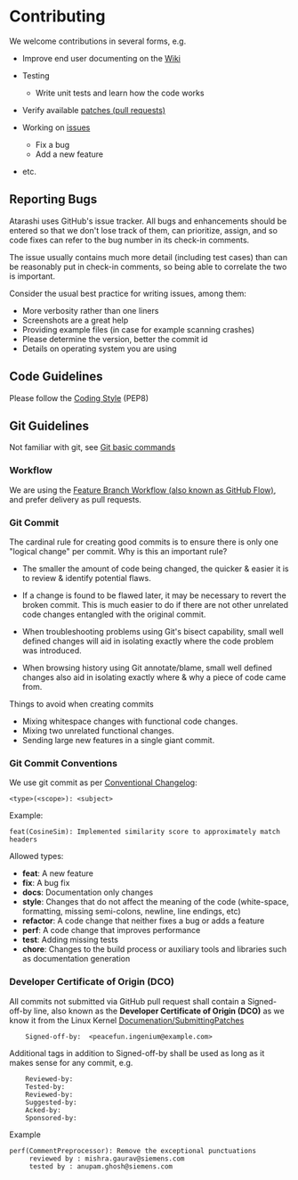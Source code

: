 # Contributing

We welcome contributions in several forms, e.g.

*   Improve end user documenting on the [Wiki](https://github.com/fossology/atarashi/wiki)

*   Testing

    *   Write unit tests and learn how the code works

*   Verify available [patches (pull requests)](https://github.com/fossology/atarashi/pulls)

*   Working on [issues](https://github.com/fossology/atarashi/issues)

    *   Fix a bug
    *   Add a new feature

*   etc.

## Reporting Bugs

Atarashi uses GitHub's issue tracker. All bugs and enhancements should be
entered so that we don't lose track of them, can prioritize, assign, and so code
fixes can refer to the bug number in its check-in comments.

The issue usually contains much more detail (including test cases) than can be
reasonably put in check-in comments, so being able to correlate the two is
important.

Consider the usual best practice for writing issues, among them:

*   More verbosity rather than one liners
*   Screenshots are a great help
*   Providing example files (in case for example scanning crashes)
*   Please determine the version, better the commit id
*   Details on operating system you are using

## Code Guidelines

Please follow the [Coding Style](https://www.python.org/dev/peps/pep-0008/) (PEP8)

## Git Guidelines

Not familiar with git, see [Git basic commands](https://github.com/fossology/fossology/wiki/Git-basic-commands)

### Workflow

We are using the [Feature Branch Workflow (also known as GitHub Flow)](https://guides.github.com/introduction/flow/),
and prefer delivery as pull requests.

### Git Commit

The cardinal rule for creating good commits is to ensure there is only one
"logical change" per commit. Why is this an important rule?

*   The smaller the amount of code being changed, the quicker & easier it is to
    review & identify potential flaws.

*   If a change is found to be flawed later, it may be necessary to revert the
    broken commit. This is much easier to do if there are not other unrelated
    code changes entangled with the original commit.

*   When troubleshooting problems using Git's bisect capability, small well
    defined changes will aid in isolating exactly where the code problem was
    introduced.

*   When browsing history using Git annotate/blame, small well defined changes
    also aid in isolating exactly where & why a piece of code came from.

Things to avoid when creating commits

*   Mixing whitespace changes with functional code changes.
*   Mixing two unrelated functional changes.
*   Sending large new features in a single giant commit.

### Git Commit Conventions

We use git commit as per [Conventional Changelog](https://github.com/ajoslin/conventional-changelog):

```none
<type>(<scope>): <subject>
```

Example:

```none
feat(CosineSim): Implemented similarity score to approximately match headers
```

Allowed types:

*   **feat**: A new feature
*   **fix**: A bug fix
*   **docs**: Documentation only changes
*   **style**: Changes that do not affect the meaning of the code (white-space, formatting, missing semi-colons, newline, line endings, etc)
*   **refactor**: A code change that neither fixes a bug or adds a feature
*   **perf**: A code change that improves performance
*   **test**: Adding missing tests
*   **chore**: Changes to the build process or auxiliary tools and libraries such as documentation generation

### Developer Certificate of Origin (DCO)

All commits not submitted via GitHub pull request shall contain a
Signed-off-by line, also known as the **Developer Certificate of Origin (DCO)**
as we know it from the Linux Kernel [Documenation/SubmittingPatches](https://www.kernel.org/doc/Documentation/SubmittingPatches)

```none
    Signed-off-by:  <peacefun.ingenium@example.com>
```

Additional tags in addition to Signed-off-by shall be used as long as it makes
sense for any commit, e.g.

```none
    Reviewed-by:
    Tested-by:
    Reviewed-by:
    Suggested-by:
    Acked-by:
    Sponsored-by:
```

Example
```none
perf(CommentPreprocessor): Remove the exceptional punctuations
     reviewed by : mishra.gaurav@siemens.com
     tested by : anupam.ghosh@siemens.com
```